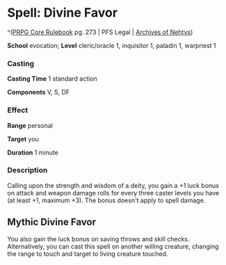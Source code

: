 # Spell: Divine Favor

^([PRPG Core Rulebook][ss-divine-favor] pg. 273 | PFS Legal | [Archives of Nehtys][sn-divine-favor])

**School** evocation; **Level** cleric/oracle 1, inquisitor 1, paladin 1, warpriest 1

### Casting

**Casting Time** 1 standard action  

**Components** V, S, DF

### Effect

**Range** personal  

**Target** you  

**Duration** 1 minute

### Description

Calling upon the strength and wisdom of a deity, you gain a +1 luck bonus on attack and weapon damage rolls for every three caster levels you have (at least +1, maximum +3). The bonus doesn't apply to spell damage.

## Mythic Divine Favor

You also gain the luck bonus on saving throws and skill checks. Alternatively, you can cast this spell on another willing creature, changing the range to touch and target to living creature touched.

[ss-divine-favor]: http://paizo.com/pathfinderRPG/v57
[sn-divine-favor]: http://www.archivesofnethys.com/SpellDisplay.aspx?ItemName=Divine%20Favor